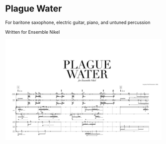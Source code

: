 # Plague Water

For baritone saxophone, electric guitar, piano, and untuned percussion

Written for Ensemble Nikel

<img src="plague-water-score-preview.png" />
